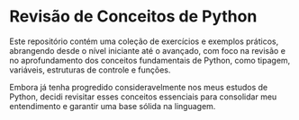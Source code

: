 # Revisão de Conceitos de Python

Este repositório contém uma coleção de exercícios e exemplos práticos, abrangendo desde o nível iniciante até o avançado, com foco na revisão e no aprofundamento dos conceitos fundamentais de Python, como tipagem, variáveis, estruturas de controle e funções.

Embora já tenha progredido consideravelmente nos meus estudos de Python, decidi revisitar esses conceitos essenciais para consolidar meu entendimento e garantir uma base sólida na linguagem.
